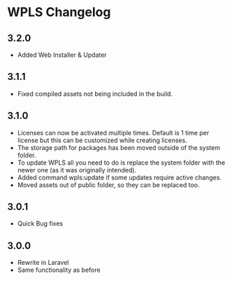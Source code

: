 # WPLS Changelog

## 3.2.0
* Added Web Installer & Updater

## 3.1.1
* Fixed compiled assets not being included in the build.

## 3.1.0
* Licenses can now be activated multiple times. Default is 1 time per license but this can be customized while creating licenses.
* The storage path for packages has been moved outside of the system folder.
* To update WPLS all you need to do is replace the system folder with the newer one (as it was originally intended).
* Added command wpls:update if some updates require active changes.
* Moved assets out of public folder, so they can be replaced too.

## 3.0.1
* Quick Bug fixes

## 3.0.0
* Rewrite in Laravel
* Same functionality as before